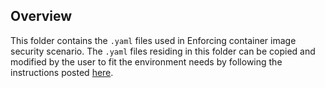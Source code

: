
## Overview

This folder contains the ```.yaml``` files used in Enforcing container image security scenario. The ```.yaml``` files residing in this folder can be copied and modified by the user to fit the environment needs by following the instructions posted [here](url).
